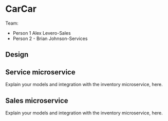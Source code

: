# CarCar

Team:

* Person 1 Alex Levero-Sales
* Person 2 - Brian Johnson-Services

## Design

## Service microservice

Explain your models and integration with the inventory
microservice, here.

## Sales microservice

Explain your models and integration with the inventory
microservice, here.
